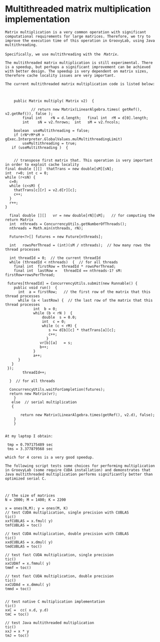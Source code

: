 # Multithreaded matrix multiplication implementation #

`Matrix multiplication is a very common operation with significant computational requirements for large matrices. Therefore, we try to improve the execution time of this operation in GroovyLab, using Java multithreading. `

`Specifically, we use multithreading with the ` _`Matrix.`_

`The multithreaded matrix multiplication is still experimental. There is a speedup, but perhaps a significant improvement can be achieved with better design. The speedup is very dependent on matrix sizes, therefore cache locality issues are very important. `

`The current multithreaded matrix multiplication code is listed below: `

```


    public Matrix multiply( Matrix v2)  {
        
            // return new Matrix(LinearAlgebra.times( getRef(),  v2.getRef()), false );
        final int    rN = d.length;   final int  rM = d[0].length;
        int    sN = v2.fnrows;  int   sM = v2.fncols;
  
    boolean  useMultithreading = false;
    if (rN*rM*sM >  gExec.Interpreter.GlobalValues.mulMultithreadingLimit) 
        useMultithreading = true;
   if (useMultithreading )  {
    
       
    // transpose first matrix that. This operation is very important in order to exploit cache locality
final double [][]  thatTrans = new double[sM][sN];
int  r=0; int c = 0;
while (r<sN) {
  c=0;
  while (c<sM) {
    thatTrans[c][r] = v2.d[r][c];
    c++;
  }
  r++;
}

  final double [][]   vr = new double[rN][sM];   // for computing the return Matrix
  int  nthreads = ConcurrencyUtils.getNumberOfThreads();
  nthreads = Math.min(nthreads, rN);
  
  Future<?>[] futures = new Future[nthreads];
            
  int   rowsPerThread = (int)(sM / nthreads);  // how many rows the thread processes

  int threadId = 0;  // the current threadId
  while (threadId < nthreads)  {  // for all threads 
    final int  firstRow = threadId * rowsPerThread;
    final int  lastRow =   threadId == nthreads-1? sM: firstRow+rowsPerThread;
    
 futures[threadId] = ConcurrencyUtils.submit(new Runnable() {
    public void run()  {
      int  a = firstRow;   // the first row of the matrix that this thread processes
      while (a < lastRow) {  // the last row of the matrix that this thread processes
             int  b = 0;
             while (b < rN )  {
                 double  s = 0.0;
                 int  c = 0;
                 while (c < rM) {
                    s += d[b][c] * thatTrans[a][c];
                    c++;
                   }
                vr[b][a]   = s;
                b++;
             }
             a++;
      }
   }
 });
        threadId++;
        
  }  // for all threads

  ConcurrencyUtils.waitForCompletion(futures);
  return new Matrix(vr);
	}
   else  // serial multiplication
   {
       
       return new Matrix(LinearAlgebra.times(getRef(), v2.d), false);
    }
    }
    
```

`At my laptop I obtain:`

```
 tmp = 0.797175489 sec
 tms = 3.377879568 sec
```

`which for 4 cores is a very good speedup. `


`The following script tests some choices for performing multiplication in GroovyLab (some require CUDA installation) and demonstrates that Java multithreaded multiplication performs significantly better than optimized serial C.`


```


// the size of matrices
N = 2000; M = 1400; K = 2200

x = ones(N,M); y = ones(M, K)
// test CUDA multiplication, single precision with CUBLAS
tic()
xxfCUBLAS = x.fmul( y)
tmfCUBLAS = toc()

// test CUDA multiplication, double precision with CUBLAS
tic()
xxdCUBLAS = x.dmul( y)
tmdCUBLAS = toc()

// test fast CUDA multiplication, single precision 
tic()
xxCUDAf = x.fmmul( y)
tmmf = toc()

// test fast CUDA multiplication, double precision 
tic()
xxCUDAd = x.dmmul( y)
tmmd = toc()


// test native C multiplication implementation
tic()
xxC =  cc( x.d, y.d)
tmC = toc()

// test Java multithreaded multiplication
tic()
xxJ = x * y
tmJ = toc()

```